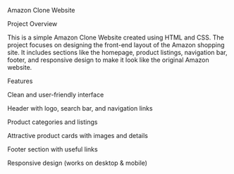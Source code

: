 Amazon Clone Website

Project Overview

This is a simple Amazon Clone Website created using HTML and CSS.
The project focuses on designing the front-end layout of the Amazon shopping site. It includes sections like the homepage, product listings, navigation bar, footer, and responsive design to make it look like the original Amazon website.

Features

Clean and user-friendly interface

Header with logo, search bar, and navigation links

Product categories and listings

Attractive product cards with images and details

Footer section with useful links

Responsive design (works on desktop & mobile)
